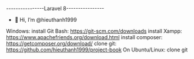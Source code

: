 ----------------Laravel 8----------------
- 👋 Hi, I’m @hieuthanh1999

Windows:
    install Git Bash: https://git-scm.com/downloads
    install Xampp: https://www.apachefriends.org/download.html
    install composer: https://getcomposer.org/download/
    clone git: https://github.com/hieuthanh1999/project-book
On Ubuntu/Linux: clone git